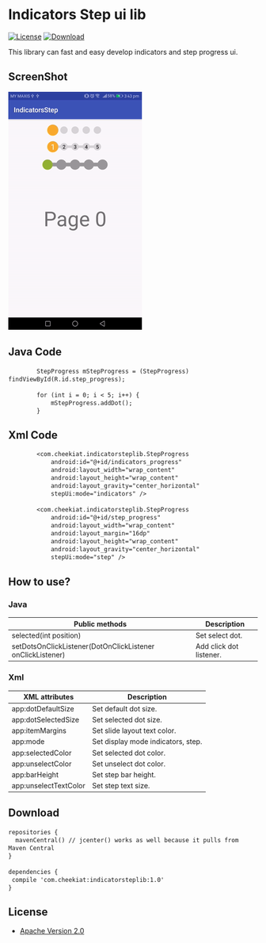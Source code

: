 # Indicators Step ui lib
[![License](https://img.shields.io/badge/license-Apache%202-green.svg)](https://www.apache.org/licenses/LICENSE-2.0)
[ ![Download](https://api.bintray.com/packages/kiathee/maven/indicatorsteplib/images/download.svg?version=1.0) ](https://bintray.com/kiathee/maven/indicatorsteplib/1.0/link)

This library can fast and easy develop indicators and step progress ui.

ScreenShot
----------------
![ScreenShot](https://github.com/cheekiat/IndicatorsStep/blob/master/screenshort.gif)

Java Code
----------------
```
        StepProgress mStepProgress = (StepProgress) findViewById(R.id.step_progress);
        
        for (int i = 0; i < 5; i++) {
            mStepProgress.addDot();
        }
```
        
Xml Code
----------------
```
        <com.cheekiat.indicatorsteplib.StepProgress
            android:id="@+id/indicators_progress"
            android:layout_width="wrap_content"
            android:layout_height="wrap_content"
            android:layout_gravity="center_horizontal"
            stepUi:mode="indicators" />

        <com.cheekiat.indicatorsteplib.StepProgress
            android:id="@+id/step_progress"
            android:layout_width="wrap_content"
            android:layout_margin="16dp"
            android:layout_height="wrap_content"
            android:layout_gravity="center_horizontal"
            stepUi:mode="step" />
```

How to use?
----------------
### Java
| Public methods | Description |
| ------------- | ------------- |
| selected(int position) | Set select dot. |
| setDotsOnClickListener(DotOnClickListener onClickListener) | Add click dot listener. |

### Xml
| XML attributes | Description |
| ------------- | ------------- |
| app:dotDefaultSize | Set default dot size. |
| app:dotSelectedSize | Set selected dot size. |
| app:itemMargins | Set slide layout text color. |
| app:mode | Set display mode indicators, step. |
| app:selectedColor | Set selected dot color. |
| app:unselectColor | Set unselect dot color. |
| app:barHeight | Set step bar height. |
| app:unselectTextColor | Set step text size. |

Download
----------------
```
repositories {
  mavenCentral() // jcenter() works as well because it pulls from Maven Central
}

dependencies {
 compile 'com.cheekiat:indicatorsteplib:1.0'
}
```

## License

* [Apache Version 2.0](http://www.apache.org/licenses/LICENSE-2.0.html)
